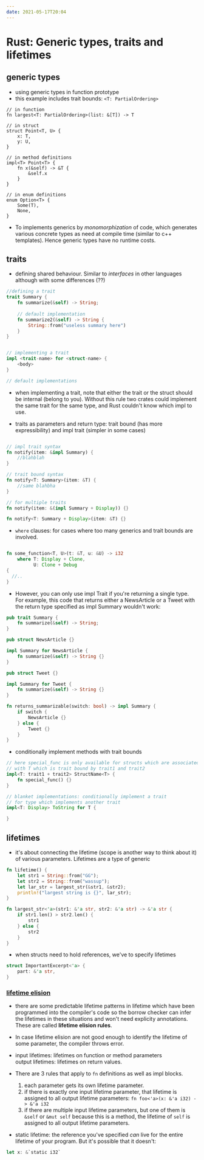 ```yaml
---
date: 2021-05-17T20:04
---
```


# Rust: Generic types, traits and lifetimes


## generic types

- using generic types in function prototype 
- this example includes trait bounds: `<T: PartialOrdering>`
```
// in function
fn largest<T: PartialOrdering>(list: &[T]) -> T

// in struct
struct Point<T, U> {
    x: T,
    y: U,
}

// in method definitions
impl<T> Point<T> {
    fn x(&self) -> &T {
        &self.x
    }
}

// in enum definitions
enum Option<T> {
    Some(T),
    None,
}

```

- To implements generics by *monomorphization* of code, which generates various concrete types as need at compile time (similar to c++ templates). Hence generic types have no runtime costs.


## traits
- defining shared behaviour. Similar to *interfaces* in other languages although with some differences (??)

```rust
//defining a trait
trait Summary {
    fn summarize(&self) -> String;
    
    // default implementation
    fn summarize2(&self) -> String {
        String::from("useless summary here")
    }
}


// implementing a trait
impl <trait-name> for <struct-name> {
    <body>
}

// default implementations


```

- when implementing a trait, note that either the trait or the struct should be internal (belong to you). Without this rule two crates could implement the same trait for the same type, and Rust couldn't know which impl to use.


- traits as parameters and return type: trait bound (has more expressibility) and impl trait (simpler in some cases)

```rust

// impl trait syntax
fn notify(item: &impl Summary) {
    //blahblah
}

// trait bound syntax
fn notify<T: Summary>(item: &T) {
    //same blahbha
}

// for multiple traits
fn notify(item: &(impl Summary + Display)) {}

fn notify<T: Summary + Display>(item: &T) {}


```

- `where` clauses: for cases where too many generics and trait bounds are involved.

```rust

fn some_function<T, U>(t: &T, u: &U) -> i32 
    where T: Display + Clone,
          U: Clone + Debug
{
  //..
}

```

- However, you can only use impl Trait if you're returning a single type. For example, this code that returns either a NewsArticle or a Tweet with the return type specified as impl Summary wouldn't work:
```rust
pub trait Summary {
    fn summarize(&self) -> String;
}

pub struct NewsArticle {}

impl Summary for NewsArticle {
    fn summarize(&self) -> String {}
}

pub struct Tweet {}

impl Summary for Tweet {
    fn summarize(&self) -> String {}
}

fn returns_summarizable(switch: bool) -> impl Summary {
    if switch {
        NewsArticle {}
    } else {
        Tweet {}
    }
}

```


- conditionally implement methods with trait bounds

```rust
// here special_func is only available for structs which are associated 
// with T which is trait bound by trait1 and trait2
impl<T: trait1 + trait2> StructName<T> {
    fn special_func() {}
}

// blanket implementations: conditionally implement a trait 
// for type which implements another trait
impl<T: Display> ToString for T {

}

```


## lifetimes


- it's about connecting the lifetime (scope is another way to think about it) of various parameters. Lifetimes are a type of generic

```rust
fn lifetime() {
    let str1 = String::from("GG");
    let str2 = String::from("wassup");
    let lar_str = largest_str(&str1, &str2);
    println!("largest string is {}", lar_str);
}

fn largest_str<'a>(str1: &'a str, str2: &'a str) -> &'a str {
    if str1.len() > str2.len() {
        str1
    } else {
        str2
    }
}

```

- when structs need to hold references, we've to specify lifetimes

```rust
struct ImportantExcerpt<'a> {
    part: &'a str,
}
```

### [lifetime elision](https://doc.rust-lang.org/book/ch10-03-lifetime-syntax.html#lifetime-elision)

- there are some predictable lifetime patterns in lifetime which have been programmed into the compiler's code so the borrow checker can infer the lifetimes in these situations and won't need explicity annotations. These are called **lifetime elision rules**.
- In case lifetime elision are not good enough to identify the lifetime of some parameter, the compiler throws error.

- input lifetimes: lifetimes on function or method parameters  
output lifetimes: lifetimes on return values.

- There are 3 rules that apply to `fn` definitions as well as impl blocks.
  1. each parameter gets its own lifetime parameter.
  2. if there is exactly one input lifetime parameter, that lifetime is assigned to all output lifetime parameters: `fn foo<'a>(x: &'a i32) -> &'a i32`
  3. if there are multiple input lifetime parameters, but one of them is `&self` or `&mut self` because this is a method, the lifetime of `self` is assigned to all output lifetime parameters.


- static lifetime: the reference you've specified *can* live for the entire lifetime of your program. But it's possible that it doesn't:
```rust
let x: &`static i32`
```

